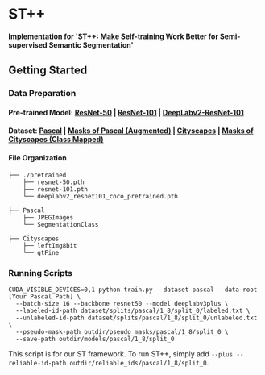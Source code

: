 # ST++

**Implementation for 'ST++: Make Self-training Work Better for Semi-supervised Semantic Segmentation'**

## Getting Started

### Data Preparation

#### Pre-trained Model: [ResNet-50](https://download.pytorch.org/models/resnet50-0676ba61.pth) | [ResNet-101](https://download.pytorch.org/models/resnet101-63fe2227.pth) | [DeepLabv2-ResNet-101](https://drive.google.com/file/d/14be0R1544P5hBmpmtr8q5KeRAvGunc6i/view?usp=sharing)

#### Dataset: [Pascal](http://host.robots.ox.ac.uk/pascal/VOC/voc2012/VOCtrainval_11-May-2012.tar) | [Masks of Pascal (Augmented)](https://drive.google.com/file/d/1ikrDlsai5QSf2GiSUR3f8PZUzyTubcuF/view?usp=sharing) | [Cityscapes](https://www.cityscapes-dataset.com/file-handling/?packageID=3) | [Masks of Cityscapes (Class Mapped)](https://drive.google.com/file/d/1E_27g9tuHm6baBqcA7jct_jqcGA89QPm/view?usp=sharing) 

#### File Organization

```
├── ./pretrained
    ├── resnet-50.pth
    ├── resnet-101.pth
    └── deeplabv2_resnet101_coco_pretrained.pth
    
├── Pascal
    ├── JPEGImages
    └── SegmentationClass
    
├── Cityscapes
    ├── leftImg8bit
    └── gtFine
```



### Running Scripts

```
CUDA_VISIBLE_DEVICES=0,1 python train.py --dataset pascal --data-root [Your Pascal Path] \
  --batch-size 16 --backbone resnet50 --model deeplabv3plus \
  --labeled-id-path dataset/splits/pascal/1_8/split_0/labeled.txt \
  --unlabeled-id-path dataset/splits/pascal/1_8/split_0/unlabeled.txt \
  --pseudo-mask-path outdir/pseudo_masks/pascal/1_8/split_0 \
  --save-path outdir/models/pascal/1_8/split_0
```
This script is for our ST framework. To run ST++, simply add ```--plus --reliable-id-path outdir/reliable_ids/pascal/1_8/split_0```.

